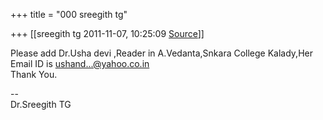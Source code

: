 +++
title = "000 sreegith tg"

+++
[[sreegith tg	2011-11-07, 10:25:09 [Source](https://groups.google.com/g/bvparishat/c/4li75I_E3Zo)]]



Please add Dr.Usha devi ,Reader in A.Vedanta,Snkara College Kalady,Her Email ID is [ushand...@yahoo.co.in]()  
Thank You.  
  
--  
Dr.Sreegith TG  
  

